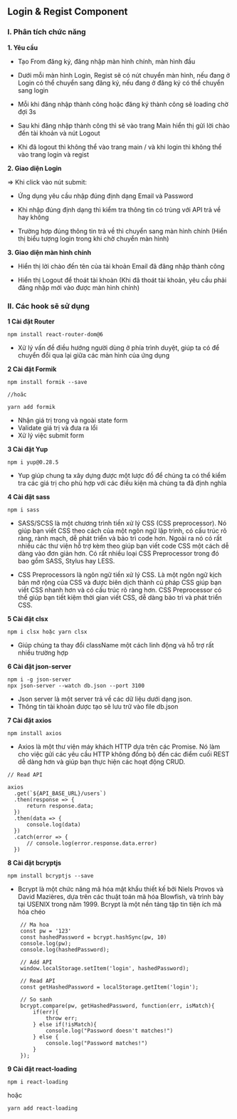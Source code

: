 ## Login & Regist Component

### I. Phân tích chức năng

**1. Yêu cầu**

-   Tạo From đăng ký, đăng nhập màn hình chính, màn hình đầu

-   Dưới mỗi màn hình Login, Regist sẽ có nút chuyển màn hình, nếu đang ở Login có thể chuyển sang đăng ký, nếu đang ở đăng ký có thể chuyển sang login
  
-   Mỗi khi đăng nhập thành công hoặc đăng ký thành công sẽ loading chờ đợi 3s

-   Sau khi đăng nhập thành công thì sẽ vào trang Main hiển thị gửi lời chào đến tài khoản và nút Logout

-   Khi đã logout thì không thể vào trang main / và khi login thì không thể vào trang login và regist
  
**2. Giao diện Login**

  => Khi click vào nút submit:

  - Ứng dụng yêu cầu nhập đúng định dạng Email và Password
  
  - Khi nhập đúng định dạng thì kiểm tra thông tin có trùng với API trả về hay không
  
  - Trường hợp đúng thông tin trả về thì chuyển sang màn hình chính (Hiển thị biểu tượng login trong khi chờ chuyển màn hình)
    
**3. Giao diện màn hình chính**

  - Hiển thị lời chào đến tên của tài khoản Email đã đăng nhập thành công
    
  - Hiển thị Logout để thoát tài khoàn (Khi đã thoát tài khoản, yêu cầu phải đăng nhập mới vào được màn hình chính)

### II. Các hook sẽ sử dụng

**1 Cài đặt Router**
  
```
npm install react-router-dom@6
```

- Xử lý vấn đề điều hướng người dùng ở phía trình duyệt, giúp ta có để chuyển đổi qua lại giữa các màn hình của ứng dụng

**2 Cài đặt Formik**

  ```
  npm install formik --save
 
  //hoăc
   
  yarn add formik
  ```
  + Nhận giá trị trong và ngoài state form
  + Validate giá trị và đưa ra lổi
  + Xử lý việc submit form

**3 Cài đặt Yup**

```
npm i yup@0.28.5
```

  + Yup giúp chung ta xây dựng được một lược đồ để chúng ta có thể kiểm tra các giá trị cho phù hợp với các điều kiện mà chúng ta đã định nghĩa
   
**4 Cài đặt sass**

  ```
  npm i sass
  ```
- SASS/SCSS là một chương trình tiền xử lý CSS (CSS preprocessor). Nó giúp bạn viết CSS theo cách của một ngôn ngữ lập trình, có cấu trúc rõ ràng, rành mạch, dễ phát triển và bảo trì code hơn. Ngoài ra nó có rất nhiều các thư viện hỗ trợ kèm theo giúp bạn viết code CSS một cách dễ dàng vào đơn giản hơn. Có rất nhiều loại CSS Preprocessor trong đó bao gồm SASS, Stylus hay LESS.
  
- CSS Preprocessors là ngôn ngữ tiền xử lý CSS. Là một ngôn ngữ kịch bản mở rộng của CSS và được biên dịch thành cú pháp CSS giúp bạn viết CSS nhanh hơn và có cấu trúc rõ ràng hơn. CSS Preprocessor có thể giúp bạn tiết kiệm thời gian viết CSS, dễ dàng bảo trì và phát triển CSS.

**5 Cài đặt clsx**
```
npm i clsx hoặc yarn clsx
```
- Giúp chúng ta thay đổi className một cách linh động và hỗ trợ rất nhiều trường hợp

**6 Cài đặt json-server**
```
npm i -g json-server
npx json-server --watch db.json --port 3100
```
- Json server là một server trả về các dữ liệu dưới dạng json.
- Thông tin tài khoản được tạo sẽ lưu trữ vào file db.json

**7 Cài đặt axios**
```
npm install axios
```
- Axios là một thư viện máy khách HTTP dựa trên các Promise. Nó làm cho việc gửi các yêu cầu HTTP không đồng bộ đến các điểm cuối REST dễ dàng hơn và giúp bạn thực hiện các hoạt động CRUD.
```reactjs
// Read API

axios
  .get(`${API_BASE_URL}/users`)
  .then(response => {
      return response.data;
  })
  .then(data => {
      console.log(data)
  })
  .catch(error => {
      // console.log(error.response.data.error)
  })
```

**8 Cài đặt bcryptjs**
```
npm install bcryptjs --save
```
- Bcrypt là một chức năng mã hóa mật khẩu thiết kế bởi Niels Provos và David Mazières, dựa trên các thuật toán mã hóa Blowfish, và trình bày tại USENIX trong năm 1999. Bcrypt là một nền tảng tập tin tiện ích mã hóa chéo

```Reactjs
    // Ma hoa
    const pw = '123'
    const hashedPassword = bcrypt.hashSync(pw, 10)
    console.log(pw);
    console.log(hashedPassword);

    // Add API
    window.localStorage.setItem('login', hashedPassword);

    // Read API
    const getHashedPassword = localStorage.getItem('login');

    // So sanh
    bcrypt.compare(pw, getHashedPassword, function(err, isMatch){
        if(err){
            throw err;
        } else if(!isMatch){
            console.log("Password doesn't matches!")
        } else {
            console.log("Password matches!")
        }
    });
```

**9 Cài đặt react-loading**
```
npm i react-loading
```
hoặc
```
yarn add react-loading
```
